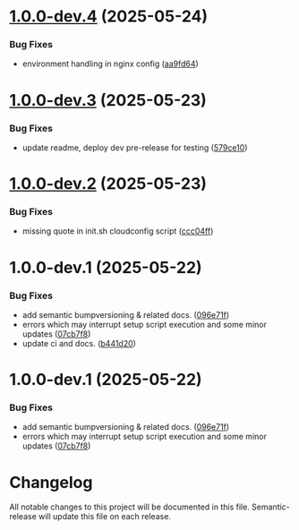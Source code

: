# [1.0.0-dev.4](https://github.com/bldxio/terraform-digitalocean-supabase/compare/v1.0.0-dev.3...v1.0.0-dev.4) (2025-05-24)


### Bug Fixes

* environment handling in nginx config ([aa9fd64](https://github.com/bldxio/terraform-digitalocean-supabase/commit/aa9fd640842b39ae4a743e4ea6321502aa181589))

# [1.0.0-dev.3](https://github.com/bldxio/terraform-digitalocean-supabase/compare/v1.0.0-dev.2...v1.0.0-dev.3) (2025-05-23)


### Bug Fixes

* update readme, deploy dev pre-release for testing ([579ce10](https://github.com/bldxio/terraform-digitalocean-supabase/commit/579ce10b5839fd94ad9aa20561c2df92ad673ac8))

# [1.0.0-dev.2](https://github.com/bldxio/terraform-digitalocean-supabase/compare/v1.0.0-dev.1...v1.0.0-dev.2) (2025-05-23)


### Bug Fixes

* missing quote in init.sh cloudconfig script ([ccc04ff](https://github.com/bldxio/terraform-digitalocean-supabase/commit/ccc04ff14c314c620c95fdaa3d9d6b09e7dee3f1))

# 1.0.0-dev.1 (2025-05-22)


### Bug Fixes

* add semantic bumpversioning & related docs. ([096e71f](https://github.com/bldxio/terraform-digitalocean-supabase/commit/096e71f9e25b1a3501df1f24a50208a3e7111b1d))
* errors which may interrupt setup script execution and some minor updates ([07cb7f8](https://github.com/bldxio/terraform-digitalocean-supabase/commit/07cb7f8a923d7082ccf78b84398dc132d7b0ec7d))
* update ci and docs. ([b441d20](https://github.com/bldxio/terraform-digitalocean-supabase/commit/b441d2030f1811f120f8576592aa291f7b082e6d))

# 1.0.0-dev.1 (2025-05-22)


### Bug Fixes

* add semantic bumpversioning & related docs. ([096e71f](https://github.com/bldxio/terraform-digitalocean-supabase/commit/096e71f9e25b1a3501df1f24a50208a3e7111b1d))
* errors which may interrupt setup script execution and some minor updates ([07cb7f8](https://github.com/bldxio/terraform-digitalocean-supabase/commit/07cb7f8a923d7082ccf78b84398dc132d7b0ec7d))

# Changelog

All notable changes to this project will be documented in this file. Semantic-release will update this file on each release.
